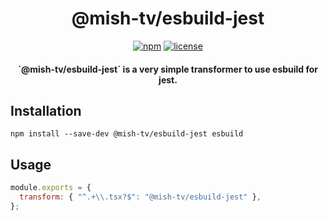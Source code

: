 <h1 align="center">@mish-tv/esbuild-jest</h1>

<div align="center">
<a href="https://www.npmjs.com/package/@mish-tv/esbuild-jest"><img src="https://img.shields.io/npm/v/@mish-tv/esbuild-jest.svg" alt="npm"></a>
<a href="https://opensource.org/licenses/MIT"><img src="https://img.shields.io/github/license/mish-tv/esbuild-jest.svg?style=flat" alt="license"></a>
</div>

<h4 align="center">`@mish-tv/esbuild-jest` is a very simple transformer to use esbuild for jest.</h4>


## Installation
```
npm install --save-dev @mish-tv/esbuild-jest esbuild
```

## Usage
```js:jest.config.js
module.exports = {
  transform: { "^.+\\.tsx?$": "@mish-tv/esbuild-jest" },
};
```
